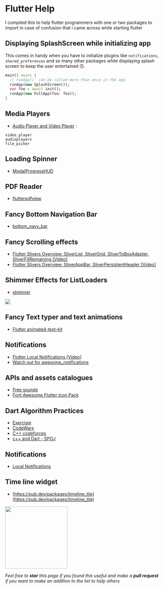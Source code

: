 # Flutter Help
I compiled this to help flutter programmers with one or two packages to import in case of confusion that i came across while 
starting flutter
## Displaying SplashScreen while initializing app
This comes in handy when you have to initialize plugins like `notifications`, `shared_preferences` and so many
other packages while displaying splash screen to keep the user entertained 🙃.
```dart
main() async {
  //`runApp()` can be called more than once in the app
  runApp(new SplashScreen());
  var foo = await init();
  runApp(new FullApp(foo: foo));
}
```
## Media Players
- [Audio Player and Video Player](https://www.codementor.io/@ponnamkarthik3/flutter-media-playback-audio-video-yvgzj7516) :
```
video_player
audioplayers
file_picker
```
## Loading Spinner
- [ModalProgressHUD](https://pub.dev/packages/modal_progress_hud)
## PDF Reader
- [flutterpdfview](https://pub.dev/packages/flutter_pdfview)
## Fancy Bottom Navigation Bar
- [bottom_navy_bar](https://pub.dev/packages/bottom_navy_bar)
## Fancy Scrolling effects
- [Flutter Slivers Overview: SliverList, SliverGrid, SliverToBoxAdapter, SliverFillRemaining [Video]](https://www.youtube.com/watch?v=k2v3gxtMlDE)
- [Flutter Slivers Overview: SliverAppBar, SliverPersistentHeader [Video]](https://www.youtube.com/watch?v=E3-WdYBrEDc)  
## Shimmer Effects for ListLoaders
- [shimmer](https://pub.dev/packages/shimmer)   
<img src="https://github.com/hnvn/flutter_shimmer/blob/master/screenshots/loading_list.gif?raw=true"/>

## Fancy Text typer and text animations
- [Flutter animated-text-kit](https://pub.dev/packages/animated_text_kit)
## Notifications
- [Flutter Local Notifications [Video]](https://www.youtube.com/watch?v=950jZeaqbdU)
- [Watch out for awesome_notifications](https://pub.dev/packages/awesome_notifications)
## APIs and assets catalogues
- [Free sounds](https://freesound.org/)
- [Font Awesome Flutter Icon Pack](https://pub.dev/packages/font_awesome_flutter)
## Dart Algorithm Practices 
- [Exercism](https://exercism.io/tracks/dart)
- [CodeWars](https://www.codewars.com/dashboard)
- [C++ codeforces](codeforces.com)
- [c++ and Dart - SPOJ](https://www.spoj.com/problems/classical/)
## Notifications
- [Local Notifications](https://pub.dev/packages/flutter_local_notifications)
## Time line widget
- [https://pub.dev/packages/timeline_tile](https://pub.dev/packages/timeline_tile)  
<img src="https://raw.githubusercontent.com/JHBitencourt/timeline_tile/master/screenshots/delivery_timeline.png" width="200"/>

*Feel free to **star** this page if you found this useful and make a **pull request** if you want to make an addition to the list to help others*
